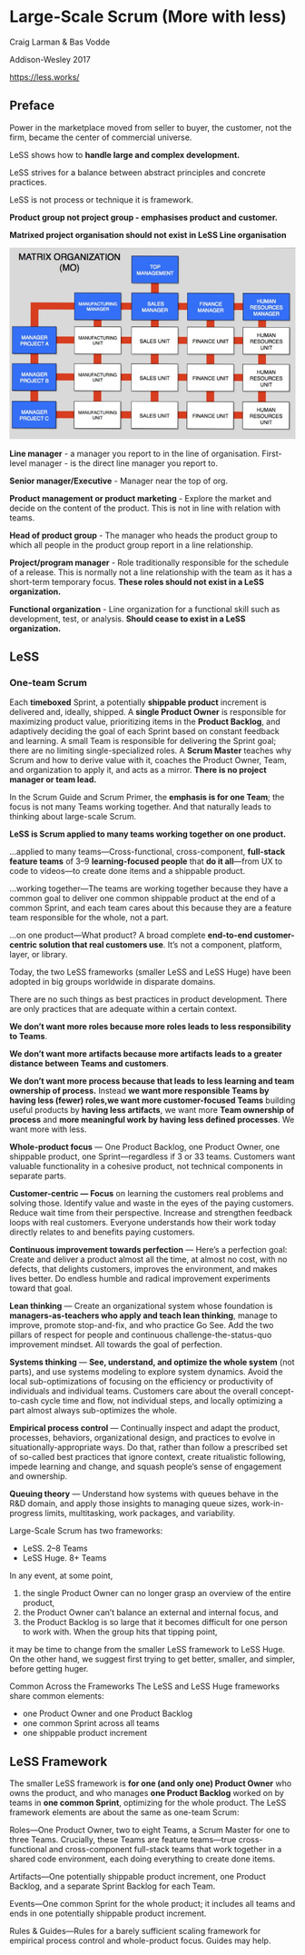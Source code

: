 # Large-Scale Scrum (More with less)

Craig Larman & Bas Vodde

Addison-Wesley 2017

https://less.works/


## Preface

Power in the marketplace moved from seller to buyer, the customer, not the firm, became the center of commercial universe.

LeSS shows how to **handle large and complex development.**

LeSS strives for a balance between abstract principles and concrete practices.

LeSS is not process or technique it is framework.

**Product group not project group - emphasises product and customer.**

**Matrixed project organisation should not exist in LeSS Line organisation**

![matrix org](img/matrix-org.jpeg)

**Line manager** - a manager you report to in the line of organisation.
First-level manager - is the direct line manager you report to.

**Senior manager/Executive** - Manager near the top of org. 

**Product management or product marketing** - Explore the market and decide on the content of the product. This is not in line with relation with teams.

**Head of product group** - The manager who heads the product group to which all people in the product group report in a line relationship.

**Project/program manager** - Role traditionally responsible for the schedule of a release. This is normally not a line relationship with the team as it has a short-term temporary focus. **These roles should not exist in a LeSS organization.**

**Functional organization** - Line organization for a functional skill such as development, test, or analysis. **Should cease to exist in a LeSS organization.**

## LeSS

### One-team Scrum

Each **timeboxed** Sprint, a potentially **shippable product** increment is delivered and, ideally, shipped. A **single Product Owner** is responsible for maximizing product value, prioritizing items in the **Product Backlog**, and adaptively deciding the goal of each Sprint based on constant feedback and learning. A small Team is responsible for delivering the Sprint goal; there are no limiting single-specialized roles. A **Scrum Master** teaches why Scrum and how to derive value with it, coaches the Product Owner, Team, and organization to apply it, and acts as a mirror. **There is no project manager or team lead.**

In the Scrum Guide and Scrum Primer, the **emphasis is for one Team**; the focus is not many Teams working together. And that naturally leads to thinking about large-scale Scrum.

**LeSS is Scrum applied to many teams working together on one product.**

...applied to many teams—Cross-functional, cross-component, **full-stack feature teams** of 3–9 **learning-focused people** that **do it all**—from UX to code to videos—to create done items and a shippable product.

...working together—The teams are working together because they have a common goal to deliver one common shippable product at the end of a common Sprint, and each team cares about this because they are a feature team responsible for the whole, not a part.

...on one product—What product? A broad complete **end-to-end customer-centric solution that real customers use**. It’s not a component, platform, layer, or library.


Today, the two LeSS frameworks (smaller LeSS and LeSS Huge) have been adopted in big groups worldwide in disparate domains.

There are no such things as best practices in product development. There are only practices that are adequate within a certain context.


**We don’t want more roles because more roles leads to less responsibility to Teams**. 

**We don’t want more artifacts because more artifacts leads to a greater distance between Teams and customers**.

**We don’t want more process because that leads to less learning and team ownership of process.** 
Instead **we want more responsible Teams by having less (fewer) roles,we want more customer-focused Teams** building useful products by **having less artifacts**, we want more **Team ownership of process** and **more meaningful work by having less defined processes**. We want more with less.

**Whole-product focus** — One Product Backlog, one Product Owner, one shippable product, one Sprint—regardless if 3 or 33 teams. Customers want valuable functionality in a cohesive product, not technical components in separate parts.

**Customer-centric — Focus** on learning the customers real problems and solving those. Identify value and waste in the eyes of the paying customers. Reduce wait time from their perspective. Increase and strengthen feedback loops with real customers. Everyone understands how their work today directly relates to and benefits paying customers.

**Continuous improvement towards perfection** — Here’s a perfection goal: Create and deliver a product almost all the time, at almost no cost, with no defects, that delights customers, improves the environment, and makes lives better. Do endless humble and radical improvement experiments toward that goal.

**Lean thinking** — Create an organizational system whose foundation is **managers-as-teachers who apply and teach lean thinking**, manage to improve, promote stop-and-fix, and who practice Go See. Add the two pillars of respect for people and continuous challenge-the-status-quo improvement mindset. All towards the goal of perfection.

**Systems thinking** — **See, understand, and optimize the whole system** (not parts), and use systems modeling to explore system dynamics. Avoid the local sub-optimizations of focusing on the efficiency or productivity of individuals and individual teams. Customers care about the overall concept-to-cash cycle time and flow, not individual steps, and locally optimizing a part almost always sub-optimizes the whole.

**Empirical process control** — Continually inspect and adapt the product, processes, behaviors, organizational design, and practices to evolve in situationally-appropriate ways. Do that, rather than follow a prescribed set of so-called best practices that ignore context, create ritualistic following, impede learning and change, and squash people’s sense of engagement and ownership.

**Queuing theory** — Understand how systems with queues behave in the R&D domain, and apply those insights to managing queue sizes, work-in-progress limits, multitasking, work packages, and variability.

Large-Scale Scrum has two frameworks:
- LeSS. 2–8 Teams
- LeSS Huge. 8+ Teams

In any event, at some point, 
1. the single Product Owner can no longer grasp an overview of the entire product, 
2. the Product Owner can’t balance an external and internal focus, and 
3. the Product Backlog is so large that it becomes difficult for one person to work with. When the group hits that tipping point, 

it may be time to change from the smaller LeSS framework to LeSS Huge. On the other hand, we suggest first trying to get better, smaller, and simpler, before getting huger.


Common Across the Frameworks The LeSS and LeSS Huge frameworks share common elements:
- one Product Owner and one Product Backlog
- one common Sprint across all teams
- one shippable product increment
 
 
## LeSS Framework

The smaller LeSS framework is **for one (and only one) Product Owner** who owns the product, and who manages **one Product Backlog** worked on by teams in **one common Sprint**, optimizing for the whole product. The LeSS framework elements are about the same as one-team Scrum:

Roles—One Product Owner, two to eight Teams, a Scrum Master for one to three Teams. Crucially, these Teams are feature teams—true cross-functional and cross-component full-stack teams that work together in a shared code environment, each doing everything to create done items.

Artifacts—One potentially shippable product increment, one Product Backlog, and a separate Sprint Backlog for each Team.

Events—One common Sprint for the whole product; it includes all teams and ends in one potentially shippable product increment.

Rules & Guides—Rules for a barely sufficient scaling framework for empirical process control and whole-product focus. Guides may help.
